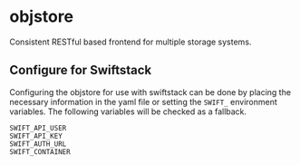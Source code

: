 # objstore
Consistent RESTful based frontend for multiple storage systems.

## Configure for Swiftstack

Configuring the objstore for use with swiftstack can be done by placing the necessary information in the yaml file or setting the `SWIFT_` environment variables. The following variables will be checked as a fallback.

```
SWIFT_API_USER
SWIFT_API_KEY
SWIFT_AUTH_URL
SWIFT_CONTAINER
```
